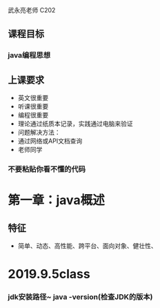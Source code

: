 武永亮老师
C202

## 课程目标
### java编程思想

## 上课要求
* 英文很重要
* 听课很重要
* 编程很重要
* 理论通过纸质本记录，实践通过电脑来验证
* 问题解决方法：
* 通过网络或API文档查询
* 老师同学

### 不要粘贴你看不懂的代码

# 第一章：java概述
## 特征
* 简单、动态、高性能、跨平台、面向对象、健壮性、

# 2019.9.5class

### jdk安装路径~ java -version(检查JDK的版本)
